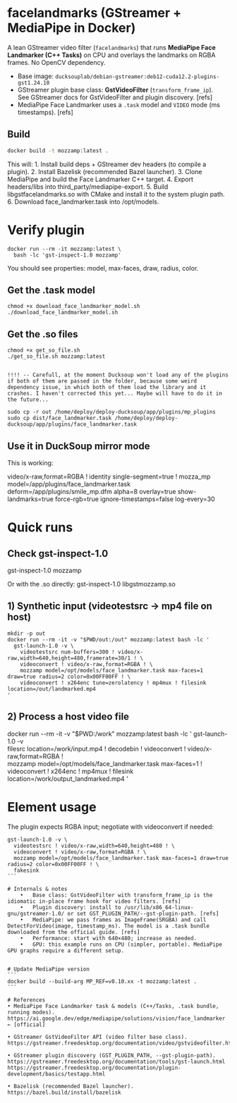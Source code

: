 # facelandmarks (GStreamer + MediaPipe in Docker)

A lean GStreamer video filter (`facelandmarks`) that runs **MediaPipe Face Landmarker (C++ Tasks)** on CPU and overlays the landmarks on RGBA frames. No OpenCV dependency.

- Base image: `ducksouplab/debian-gstreamer:deb12-cuda12.2-plugins-gst1.24.10`
- GStreamer plugin base class: **GstVideoFilter** (`transform_frame_ip`).  
  See GStreamer docs for GstVideoFilter and plugin discovery. [refs]  
- MediaPipe Face Landmarker uses a `.task` model and `VIDEO` mode (ms timestamps). [refs]

## Build

```bash
docker build -t mozzamp:latest .
```

This will:
	1.	Install build deps + GStreamer dev headers (to compile a plugin).
	2.	Install Bazelisk (recommended Bazel launcher).
	3.	Clone MediaPipe and build the Face Landmarker C++ target.
	4.	Export headers/libs into third_party/mediapipe-export.
	5.	Build libgstfacelandmarks.so with CMake and install it to the system plugin path.
	6.	Download face_landmarker.task into /opt/models.

# Verify plugin
```
docker run --rm -it mozzamp:latest \
  bash -lc 'gst-inspect-1.0 mozzamp'
```
You should see properties: model, max-faces, draw, radius, color.

## Get the .task model
```
chmod +x download_face_landmarker_model.sh
./download_face_landmarker_model.sh
```

## Get the .so files
```
chmod +x get_so_file.sh
./get_so_file.sh mozzamp:latest


!!!! -- Carefull, at the moment Ducksoup won't load any of the plugins if both of them are passed in the folder, because some weird dependency issue, in which both of them load the library and it crashes. I haven't corrected this yet... Maybe will have to do it in the future...

sudo cp -r out /home/deploy/deploy-ducksoup/app/plugins/mp_plugins
sudo cp dist/face_landmarker.task /home/deploy/deploy-ducksoup/app/plugins/face_landmarker.task
```
## Use it in DuckSoup mirror mode

This is working:

video/x-raw,format=RGBA ! identity single-segment=true ! mozza_mp model=/app/plugins/face_landmarker.task deform=/app/plugins/smile_mp.dfm alpha=8 overlay=true show-landmarks=true force-rgb=true ignore-timestamps=false log-every=30

# Quick runs

## Check gst-inspect-1.0
gst-inspect-1.0 mozzamp

Or with the .so directly:
gst-inspect-1.0 libgstmozzamp.so

## 1) Synthetic input (videotestsrc → mp4 file on host)
```
mkdir -p out
docker run --rm -it -v "$PWD/out:/out" mozzamp:latest bash -lc '
  gst-launch-1.0 -v \
    videotestsrc num-buffers=300 ! video/x-raw,width=640,height=480,framerate=30/1 ! \
    videoconvert ! video/x-raw,format=RGBA ! \
    mozzamp model=/opt/models/face_landmarker.task max-faces=1 draw=true radius=2 color=0x00FF00FF ! \
    videoconvert ! x264enc tune=zerolatency ! mp4mux ! filesink location=/out/landmarked.mp4
'
```

## 2) Process a host video file
docker run --rm -it -v "$PWD:/work" mozzamp:latest bash -lc '
  gst-launch-1.0 -v \
    filesrc location=/work/input.mp4 ! decodebin ! videoconvert ! video/x-raw,format=RGBA ! \
    mozzamp model=/opt/models/face_landmarker.task max-faces=1 ! \
    videoconvert ! x264enc ! mp4mux ! filesink location=/work/output_landmarked.mp4
'


# Element usage
The plugin expects RGBA input; negotiate with videoconvert if needed:

````
gst-launch-1.0 -v \
  videotestsrc ! video/x-raw,width=640,height=480 ! \
  videoconvert ! video/x-raw,format=RGBA ! \
  mozzamp model=/opt/models/face_landmarker.task max-faces=1 draw=true radius=2 color=0x00FF00FF ! \
  fakesink
```

# Internals & notes
	•	Base class: GstVideoFilter with transform_frame_ip is the idiomatic in-place frame hook for video filters. [refs]
	•	Plugin discovery: install to /usr/lib/x86_64-linux-gnu/gstreamer-1.0/ or set GST_PLUGIN_PATH/--gst-plugin-path. [refs]
	•	MediaPipe: we pass frames as ImageFrame(SRGBA) and call DetectForVideo(image, timestamp_ms). The model is a .task bundle downloaded from the official guide. [refs]
	•	Performance: start with 640×480; increase as needed.
	•	GPU: this example runs on CPU (simpler, portable). MediaPipe GPU graphs require a different setup.


# Update MediaPipe version
```
docker build --build-arg MP_REF=v0.10.xx -t mozzamp:latest .
```

# References
• MediaPipe Face Landmarker task & models (C++/Tasks, .task bundle, running modes).
https://ai.google.dev/edge/mediapipe/solutions/vision/face_landmarker  ← [official]

• GStreamer GstVideoFilter API (video filter base class).
https://gstreamer.freedesktop.org/documentation/video/gstvideofilter.html

• GStreamer plugin discovery (GST_PLUGIN_PATH, --gst-plugin-path).
https://gstreamer.freedesktop.org/documentation/tools/gst-launch.html
https://gstreamer.freedesktop.org/documentation/plugin-development/basics/testapp.html

• Bazelisk (recommended Bazel launcher).
https://bazel.build/install/bazelisk


